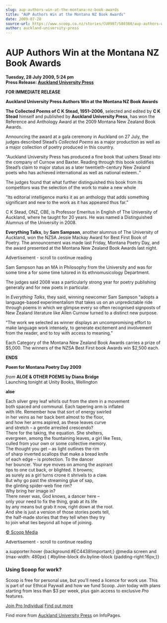 ```yaml
---
slug: aup-authors-win-at-the-montana-nz-book-awards
title: "AUP Authors Win at the Montana NZ Book Awards"
date: 2009-07-28
source-url: https://www.scoop.co.nz/stories/CU0907/S00388/aup-authors-win-at-the-montana-nz-book-awards.htm
author: auckland-university-press
---
```

AUP Authors Win at the Montana NZ Book Awards
=============================================

**Tuesday, 28 July 2009, 5:24 pm**  
**Press Release: [Auckland University Press](https://info.scoop.co.nz/Auckland_University_Press)**

**FOR IMMEDIATE RELEASE**

**Auckland University Press Authors Win at the Montana NZ Book Awards**

  
**The Collected Poems of C K Stead, 1951–2006**, selected and edited by **C K Stead** himself and published by **Auckland University Press**, has won the Reference and Anthology Award at the 2009 Montana New Zealand Book Awards.

Announcing the award at a gala ceremony in Auckland on 27 July, the judges described Stead’s _Collected Poems_ as a major production as well as a major collection of poetry produced in this country.

“Auckland University Press has produced a fine book that ushers Stead into the company of Curnow and Baxter. Reading through this book solidifies Stead’s claim to major status as a later twentieth-century New Zealand poets who has achieved international as well as national esteem..”

The judges found that what further distinguished this book from its competitors was the selection of the work to make a new whole

“Its editorial intelligence marks it as an anthology that adds something significant and new to the work as it has appeared thus far.”

C K Stead, ONZ, CBE, is Professor Emeritus in English of The University of Auckland, where he taught for 20 years. He was named a Distinguished Alumnus of the University in 2008.

**Everything Talks**, by **Sam Sampson**, another alumnus of The University of Auckland, won the NZSA Jessie Mackay Award for Best First Book of Poetry. The announcement was made last Friday, Montana Poetry Day, and the award presented at the Montana New Zealand Book Awards last night.

Advertisement - scroll to continue reading





Sam Sampson has an MA in Philosophy from the University and was for some time a for some time tutored in its ethnomusicology Department.

The judges said 2008 was a particularly strong year for poetry publishing generally and for new poets in particular.

In _Everything Talks_, they said, winning newcomer Sam Sampson “adopts a language-based experimentalism that takes us on an unpredictable ride through poems in which we glimpse every so often recognised signposts of New Zealand literature like Allen Curnow turned to a distinct new purpose.

“The work we selected as winner displays an uncompromising effort to make language work intensely, to generate excitement and involvement from the reader, and to toy with access to meaning.”

Each Category of the Montana New Zealand Book Awards carries a prize of $5,000. The winners of the NZSA Best First book Awards win $2,500 each.

**ENDS**  

**Poem for Montana Poetry Day 2009**

_from_ **ALOE & OTHER POEMS by Diana Bridge**  
Launching tonight at Unity Books, Wellington

**aloe**

Each silver grey leaf whirls out from the stem in a movement  
both spaced and communal. Each tapering arm is inflated  
with life. Remember how that sort of energy swirled  
in her veins as her back bent almost to the floor,  
and how her arms aspired, as these leaves curve  
and stretch – a gentle arrested crescendo?  
There for the taking, the equation. She shelters,  
evergreen, among the fountaining leaves, a girl like Tess,  
culled from your own or some collective memory.  
The thought you get – as light outlines the rim  
of sharp inverted scallops that make a bread knife  
of each edge – is protection. To the dancer  
her bouncer. Your eye moves on among the aspirant  
tips to one cut back, or blighted. It browns;  
as surely as a girl turns crone it shrivels to a claw.  
But why go past the streaming glue of sap,  
the glinting spider-web fine rim?  
Why bring her image in?  
There never was, God knows, a dancer here –  
only your need to fix the thing, grab at its life  
by any means but grab it now, right down at the root.  
And she is just a version of those stories poets tell,  
the half-made stories that they tell when they try  
to join what lies beyond all hope of joining.

[© Scoop Media](http://www.scoop.co.nz/about/terms.html)  

Advertisement - scroll to continue reading



a.supporter:hover {background:#EC4438!important;} @media screen and (max-width: 480px) { #byline-block div.byline-block {padding-right:16px;}}

### Using Scoop for work?

Scoop is free for personal use, but you’ll need a licence for work use. This is part of our Ethical Paywall and how we fund Scoop. Join today with plans starting from less than $3 per week, plus gain access to exclusive _Pro_ features.  
  
[Join Pro Individual](https://pro.scoop.co.nz/Individual/?from=ProIn24) [Find out more](https://pro.scoop.co.nz/using-scoop-for-work/?from=ProIn24)

Find more from [Auckland University Press](https://info.scoop.co.nz/Auckland_University_Press) on InfoPages.
